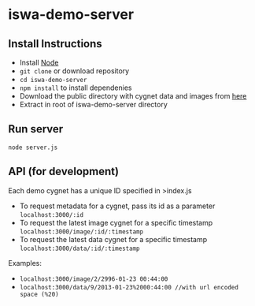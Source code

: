 # iswa-demo-server

Install Instructions
--------------------

* Install [Node](https://nodejs.org/en/)
* `git clone` or download repository
* `cd iswa-demo-server`
* `npm install` to install dependenies
* Download the public directory with cygnet data and images from [here](https://drive.google.com/file/d/0Bzsns1xQ5SxwRFUxNTdXRThqZ0k/view?usp=sharing)
* Extract in root of iswa-demo-server directory

Run server
----------
`node server.js`

API (for development)
-----
Each demo cygnet has a unique ID specified in >index.js 

* To request metadata for a cygnet, pass its id as a parameter 
`localhost:3000/:id`
* To request the latest image cygnet for a specific timestamp
`localhost:3000/image/:id/:timestamp`
* To request the latest data cygnet for a specific timestamp
`localhost:3000/data/:id/:timestamp`

Examples:
* `localhost:3000/image/2/2996-01-23 00:44:00`
* `localhost:3000/data/9/2013-01-23%2000:44:00 //with url encoded space (%20)`